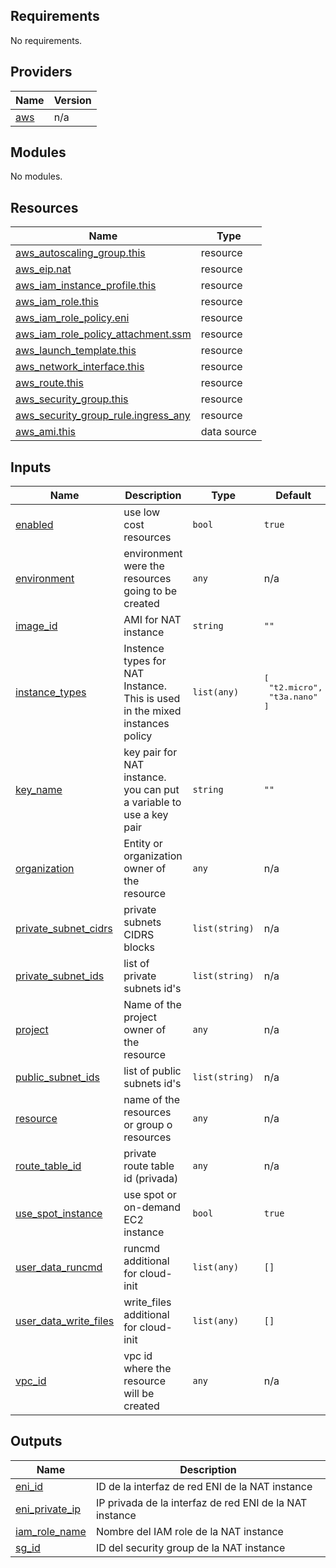 <!-- BEGIN_TF_DOCS -->
## Requirements

No requirements.

## Providers

| Name | Version |
|------|---------|
| <a name="provider_aws"></a> [aws](#provider\_aws) | n/a |

## Modules

No modules.

## Resources

| Name | Type |
|------|------|
| [aws_autoscaling_group.this](https://registry.terraform.io/providers/hashicorp/aws/latest/docs/resources/autoscaling_group) | resource |
| [aws_eip.nat](https://registry.terraform.io/providers/hashicorp/aws/latest/docs/resources/eip) | resource |
| [aws_iam_instance_profile.this](https://registry.terraform.io/providers/hashicorp/aws/latest/docs/resources/iam_instance_profile) | resource |
| [aws_iam_role.this](https://registry.terraform.io/providers/hashicorp/aws/latest/docs/resources/iam_role) | resource |
| [aws_iam_role_policy.eni](https://registry.terraform.io/providers/hashicorp/aws/latest/docs/resources/iam_role_policy) | resource |
| [aws_iam_role_policy_attachment.ssm](https://registry.terraform.io/providers/hashicorp/aws/latest/docs/resources/iam_role_policy_attachment) | resource |
| [aws_launch_template.this](https://registry.terraform.io/providers/hashicorp/aws/latest/docs/resources/launch_template) | resource |
| [aws_network_interface.this](https://registry.terraform.io/providers/hashicorp/aws/latest/docs/resources/network_interface) | resource |
| [aws_route.this](https://registry.terraform.io/providers/hashicorp/aws/latest/docs/resources/route) | resource |
| [aws_security_group.this](https://registry.terraform.io/providers/hashicorp/aws/latest/docs/resources/security_group) | resource |
| [aws_security_group_rule.ingress_any](https://registry.terraform.io/providers/hashicorp/aws/latest/docs/resources/security_group_rule) | resource |
| [aws_ami.this](https://registry.terraform.io/providers/hashicorp/aws/latest/docs/data-sources/ami) | data source |

## Inputs

| Name | Description | Type | Default | Required |
|------|-------------|------|---------|:--------:|
| <a name="input_enabled"></a> [enabled](#input\_enabled) | use low cost resources | `bool` | `true` | no |
| <a name="input_environment"></a> [environment](#input\_environment) | environment were the resources going to be created | `any` | n/a | yes |
| <a name="input_image_id"></a> [image\_id](#input\_image\_id) | AMI for NAT instance | `string` | `""` | no |
| <a name="input_instance_types"></a> [instance\_types](#input\_instance\_types) | Instence types for NAT Instance. This is used in the mixed instances policy | `list(any)` | <pre>[<br>  "t2.micro",<br>  "t3a.nano"<br>]</pre> | no |
| <a name="input_key_name"></a> [key\_name](#input\_key\_name) | key pair for NAT instance. you can put a variable to use a key pair | `string` | `""` | no |
| <a name="input_organization"></a> [organization](#input\_organization) | Entity or organization owner of the resource | `any` | n/a | yes |
| <a name="input_private_subnet_cidrs"></a> [private\_subnet\_cidrs](#input\_private\_subnet\_cidrs) | private subnets CIDRS blocks | `list(string)` | n/a | yes |
| <a name="input_private_subnet_ids"></a> [private\_subnet\_ids](#input\_private\_subnet\_ids) | list of private subnets id's | `list(string)` | n/a | yes |
| <a name="input_project"></a> [project](#input\_project) | Name of the project owner of the resource | `any` | n/a | yes |
| <a name="input_public_subnet_ids"></a> [public\_subnet\_ids](#input\_public\_subnet\_ids) | list of public subnets id's | `list(string)` | n/a | yes |
| <a name="input_resource"></a> [resource](#input\_resource) | name of the resources or group o resources | `any` | n/a | yes |
| <a name="input_route_table_id"></a> [route\_table\_id](#input\_route\_table\_id) | private route table id (privada) | `any` | n/a | yes |
| <a name="input_use_spot_instance"></a> [use\_spot\_instance](#input\_use\_spot\_instance) | use spot or on-demand EC2 instance | `bool` | `true` | no |
| <a name="input_user_data_runcmd"></a> [user\_data\_runcmd](#input\_user\_data\_runcmd) | runcmd additional for cloud-init | `list(any)` | `[]` | no |
| <a name="input_user_data_write_files"></a> [user\_data\_write\_files](#input\_user\_data\_write\_files) | write\_files additional for cloud-init | `list(any)` | `[]` | no |
| <a name="input_vpc_id"></a> [vpc\_id](#input\_vpc\_id) | vpc id where the resource will be created | `any` | n/a | yes |

## Outputs

| Name | Description |
|------|-------------|
| <a name="output_eni_id"></a> [eni\_id](#output\_eni\_id) | ID de la interfaz de red ENI de la NAT instance |
| <a name="output_eni_private_ip"></a> [eni\_private\_ip](#output\_eni\_private\_ip) | IP privada de la interfaz de red  ENI de la NAT instance |
| <a name="output_iam_role_name"></a> [iam\_role\_name](#output\_iam\_role\_name) | Nombre del IAM role de la NAT instance |
| <a name="output_sg_id"></a> [sg\_id](#output\_sg\_id) | ID del security group de la NAT instance |
<!-- END_TF_DOCS -->
